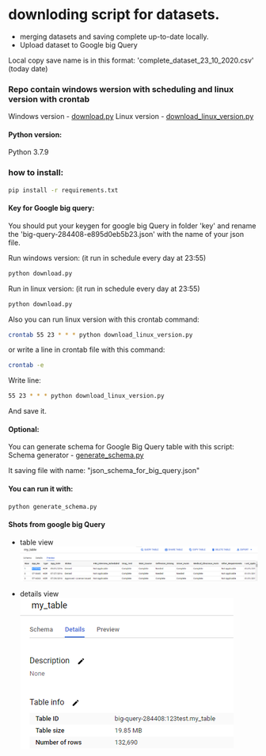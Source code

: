 # downloding script for datasets.
* merging datasets and saving complete up-to-date locally. 
* Upload dataset to Google big Query

Local copy save name is in this format: 
'complete_dataset_23_10_2020.csv' (today date)



### Repo contain windows wersion with scheduling and linux version with crontab

Windows version -  [download.py](https://github.com/Georgitanev/downloading_data_uploading_gbq_via/blob/main/download.py)
Linux version - [download_linux_version.py](https://github.com/Georgitanev/downloading_data_uploading_gbq_via/blob/main/download_linux_version.py)

#### Python version:
Python 3.7.9
### how to install:
```sh
pip install -r requirements.txt
```

#### Key for Google big query:
You should put your keygen for google big Query in folder 'key' and rename the 
'big-query-284408-e895d0eb5b23.json' with the name of your json file.


Run windows version: 
(it run in schedule every day at 23:55)
```sh
python download.py
```
Run in linux version: 
(it run in schedule every day at 23:55)
```sh
python download.py
```
Also you can run linux version with this crontab command:
```sh
crontab 55 23 * * * python download_linux_version.py
```

or write a line in crontab file with this command:
```sh
crontab -e
```
Write line:
```sh
55 23 * * * python download_linux_version.py
```
And save it.

#### Optional:
You can generate schema for Google Big Query table with this script:
Schema generator - [generate_schema.py](https://github.com/Georgitanev/downloading_data_uploading_gbq_via/blob/main/generate_schema.py)

It saving file with name: "json_schema_for_big_query.json"
#### You can run it with:

```sh
python generate_schema.py
```

#### Shots from google big Query

- table view
[![Table Image](https://raw.githubusercontent.com/Georgitanev/downloading_data_uploading_gbq_via/main/gbq_table.png)](https://github.com/Georgitanev/downloading_data_uploading_gbq_via/blob/main/gbq_table.png)

- details view
[![Details Image](https://raw.githubusercontent.com/Georgitanev/downloading_data_uploading_gbq_via/main/gbq_big_table_details.png)](https://github.com/Georgitanev/downloading_data_uploading_gbq_via/blob/main/gbq_table.png)


